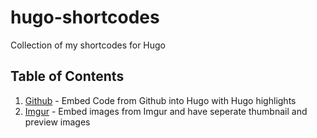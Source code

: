 # hugo-shortcodes

Collection of my shortcodes for Hugo

## Table of Contents

1. [Github](/github/) - Embed Code from Github into Hugo with Hugo highlights  
2. [Imgur](/imgur/) - Embed images from Imgur and have seperate thumbnail and preview images